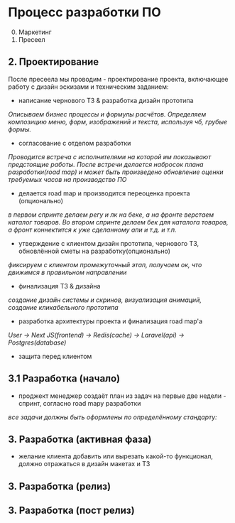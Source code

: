 # Процесс разработки ПО

0. Маркетинг
1. Пресеел
## 2. Проектирование
После пресеела мы проводим - проектирование проекта, включающее работу с дизайн эскизами и техническим заданием:
- написание чернового ТЗ & разработка дизайн прототипа

*Описываем бизнес процессы и формулы расчётов. Определяем композицию меню, форм, изображений и текста, используя чб, грубые формы.*

- согласование с отделом разработки
   
*Проводится встреча с исполнителями на которой им показывают предстоящие работы. После встречи делается набросок плана разработки(road map) и может быть произведено обновление оценки требуемых часов на производство ПО*

- делается road map и производится переоценка проекта (опционально)

*в первом спринте делаем регу и лк на беке, а на фронте верстаем каталог товаров. Во втором спринте делаем бек для каталога товаров, а фронт коннектится к уже сделанному апи и т.д. и т.п.*
 
- утверждение с клиентом дизайн прототипа, чернового ТЗ, обновлённой сметы на разработку(опционально)

*фиксируем с клиентом промежуточный этап, получаем ок, что движимся в правильном направлении*

- финализация ТЗ & дизайна
  
*создание дизайн системы и скринов, визуализация анимаций, создание кликабельного прототипа*

- разработка архитектуры проекта и финализация road map'а

*User -> Next JS(frontend) -> Redis(cache) -> Laravel(api) -> Postgres(database)*  

- защита перед клиентом

## 3.1 Разработка (начало)
- проджект менеджер создаёт план из задач на первые две недели - спринт, согласно road mapy разработки

*все задачи должны быть оформлены по определённому стандарту:*



## 3. Разработка (активная фаза)
- желание клиента добавить или вырезать какой-то функционал, должно отражаться в дизайн макетах и ТЗ
## 3. Разработка (релиз)
## 3. Разработка (пост релиз)
